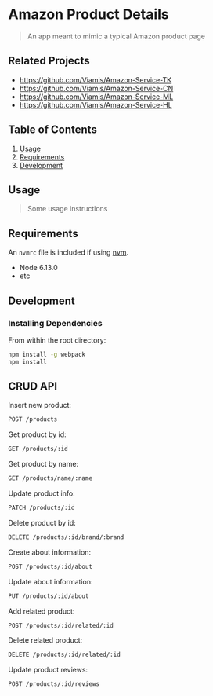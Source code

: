 # Amazon Product Details 

> An app meant to mimic a typical Amazon product page

## Related Projects

  - https://github.com/Viamis/Amazon-Service-TK
  - https://github.com/Viamis/Amazon-Service-CN
  - https://github.com/Viamis/Amazon-Service-ML
  - https://github.com/Viamis/Amazon-Service-HL

## Table of Contents

1. [Usage](#Usage)
1. [Requirements](#requirements)
1. [Development](#development)

## Usage

> Some usage instructions

## Requirements

An `nvmrc` file is included if using [nvm](https://github.com/creationix/nvm).

- Node 6.13.0
- etc

## Development

### Installing Dependencies

From within the root directory:

```sh
npm install -g webpack
npm install
```

## CRUD API

Insert new product:
```sh
POST /products
````

Get product by id:
```sh
GET /products/:id
```

Get product by name:
```sh
GET /products/name/:name
```

Update product info:
```sh
PATCH /products/:id
```

Delete product by id:
```sh
DELETE /products/:id/brand/:brand
```

Create about information:
```sh
POST /products/:id/about
```

Update about information:
```sh
PUT /products/:id/about
```

Add related product:
```sh
POST /products/:id/related/:id
```

Delete related product:
```sh
DELETE /products/:id/related/:id
```

Update product reviews:
```sh
POST /products/:id/reviews
```
